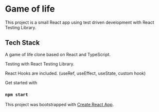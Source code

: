 # Game of life

This project is a small React app using test driven development with React Testing Library.

## Tech Stack

A game of life clone based on React and TypeScript.

Testing with React Testing Library.

React Hooks are included. (useRef, useEffect, useState, custom hook)

Get started with

### `npm start`

This project was bootstrapped with [Create React App](https://github.com/facebook/create-react-app).
